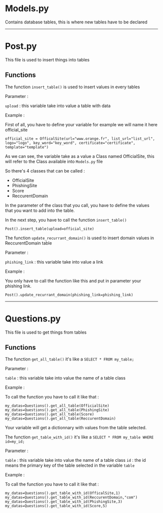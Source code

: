 # Models.py

Contains database tables, this is where new tables have to be declared

---
# Post.py

This file is used to insert things into tables

## Functions

The function `insert_table()` is used to insert values in every tables

Parameter : 

`upload` : this variable take into value a table with data

Example : 

First of all, you have to define your variable for example we will name it here official_site

```
official_site = OfficalSite(url="www.orange.fr", list_url="list_url", logo="logo", key_word="key_word", certificate="certificate", template="template")
```

As we can see, the variable take as a value a Class named OfficialSite, this will refer to the Class available into `Models.py` file

So there's 4 classes that can be called : 
- OfficialSite
- PhishingSite
- Score
- ReccurentDomain

In the parameter of the class that you call, you have to define the values that you want to add into the table.

In the next step, you have to call the function `insert_table()`

```
Post().insert_table(upload=official_site)
```




The function `update_recurrant_domain()` is used to insert domain values in ReccurentDomain table

Parameter : 

`phishing_link` : this variable take into value a link

Example : 

You only have to call the function like this and put in parameter your phishing link.

```
Post().update_recurrant_domain(phishing_link=phishing_link)
```



---
# Questions.py

This file is used to get things from tables

## Functions

The function `get_all_table()` it's like a `SELECT * FROM my_table;`

Parameter : 

`table` : this variable take into value the name of a table class 

Example : 

To call the function you have to call it like that : 
```
my_datas=Questions().get_all_table(OfficialSite)
my_datas=Questions().get_all_table(PhishingSite)
my_datas=Questions().get_all_table(Score)
my_datas=Questions().get_all_table(ReccurentDomain)
```

Your variable will get a dictionnary with values from the table selected.




The function `get_table_with_id()` it's like a `SELECT * FROM my_table WHERE id=my_id;`

Parameter : 

`table` : this variable take into value the name of a table class 
`id` : the id means the primary key of the table selected in the variable `table`

Example : 

To call the function you have to call it like that : 

```
my_datas=Questions().get_table_with_id(OfficalSite,1)
my_datas=Questions().get_table_with_id(ReccurentDomain,"com")
my_datas=Questions().get_table_with_id(PhishingSite,3)
my_datas=Questions().get_table_with_id(Score,5)
```